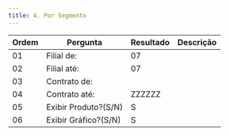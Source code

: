 ```yaml
---
title: 4. Por Segmento
---
```


Ordem | Pergunta | Resultado | Descrição
----- | -------- | --------- | ---------
01    |Filial de: |07 |
02    |Filial até: | 07|
03    |Contrato de: | |
04    |Contrato até: |ZZZZZZ |
05    |Exibir Produto?(S/N) | S|
06    |Exibir Gráfico?(S/N) |S|

